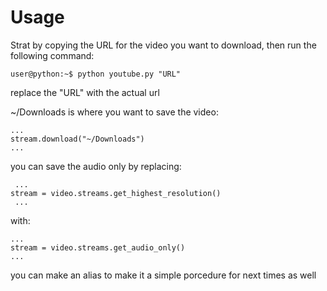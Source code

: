 <h1>Usage</h1>

  Strat by copying the URL for the video you want to download, then run the following command:

  ```console
  user@python:~$ python youtube.py "URL"
  ```
  replace the "URL" with the actual url
  
  
  
  
  
  ~/Downloads is where you want to save the video:
  ```console
  ...
  stream.download("~/Downloads")
  ...
  ```
  
  you can save the audio only by replacing:
 ```console
  ...
stream = video.streams.get_highest_resolution()
  ...
  ```
  with: 
   ```console
  ...
stream = video.streams.get_audio_only()
  ...
  ```
  
  
  
  
  
  
  you can make an alias to make it a simple porcedure for next times as well
